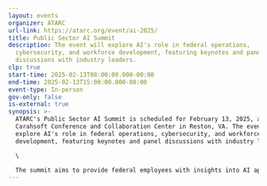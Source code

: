 ```yaml
---
layout: events
organizer: ATARC
url-link: https://atarc.org/event/ai-2025/
title: Public Sector AI Summit
description: The event will explore AI's role in federal operations,
  cybersecurity, and workforce development, featuring keynotes and panel
  discussions with industry leaders.
clp: true
start-time: 2025-02-13T08:00:00.000-00:00
end-time: 2025-02-13T15:00:00.000-00:00
event-type: In-person
gov-only: false
is-external: true
synopsis: >-
  ATARC's Public Sector AI Summit is scheduled for February 13, 2025, at the
  Carahsoft Conference and Collaboration Center in Reston, VA. The event will
  explore AI's role in federal operations, cybersecurity, and workforce
  development, featuring keynotes and panel discussions with industry leaders.\

  \

  The summit aims to provide federal employees with insights into AI applications, including enhancing decision-making, automating tasks, and improving service delivery. Sessions will cover AI-driven cybersecurity strategies and preparing the federal workforce for AI integration. Attendees can earn six Continuing Professional Education (CPE) credits.
---
```

